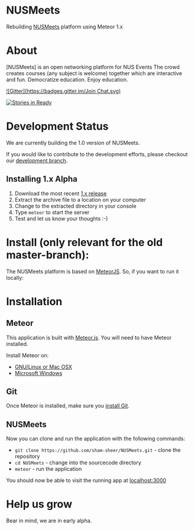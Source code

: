 
# NUSMeets
Rebuilding [NUSMeets](http://NUSMeets.me) platform using Meteor 1.x

# About 
[NUSMeets] is an open networking platform for NUS Events 
The crowd creates courses (any subject is welcome) together which are interactive and fun. 
Democratize education. Enjoy education.

[![Gitter](https://badges.gitter.im/Join Chat.svg)](https://gitter.im/NUSMeets/openchat?utm_source=badge&utm_medium=badge&utm_campaign=pr-badge&utm_content=badge)

[![Stories in Ready](https://badge.waffle.io/NUSMeets/NUSMeets-platform.png?label=ready&title=Ready)](https://waffle.io/NUSMeets/NUSMeets-platform)

# Development Status
We are currently building the 1.0 version of NUSMeets. 

If you would like to contribute to the development efforts, please checkout our [development branch](https://github.com/NUSMeets/NUSMeets-platform/tree/develop).

## Installing 1.x Alpha
1. Download the most recent [1.x release](https://github.com/NUSMeets/NUSMeets-platform/releases)
2. Extract the archive file to a location on your computer
3. Change to the extracted directory in your console
4. Type `meteor` to start the server
5. Test and let us know your thoughts :-)

# Install (only relevant for the old master-branch): 

The NUSMeets platform is based on [MeteorJS](https://www.meteor.com/ "MeteorJS"). So, if you want to run it locally: 


Installation
============

Meteor
------
This application is built with [Meteor.js](http://meteor.com). You will need to have Meteor installed.

Install Meteor on:
* [GNU/Linux or Mac OSX](http://docs.meteor.com/#/basic/)
* [Microsoft Windows](http://win.meteor.com)

Git
---
Once Meteor is installed, make sure you [install Git](http://git-scm.com/book/en/v2/Getting-Started-Installing-Git).

NUSMeets
--------
Now you can clone and run the application with the following commands:
* `git clone https://github.com/sham-sheer/NUSMeets.git` - clone the repository
* `cd NUSMeets` - change into the sourcecode directory
* `meteor` - run the application

You should now be able to visit the running app at [localhost:3000](http://localhost:3000)


Help us grow
============
Bear in mind, we are in early alpha. 

